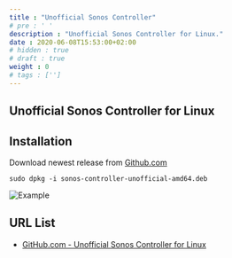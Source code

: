 ```yaml
---
title : "Unofficial Sonos Controller"
# pre : ' '
description : "Unofficial Sonos Controller for Linux."
date : 2020-06-08T15:53:00+02:00
# hidden : true
# draft : true
weight : 0
# tags : ['']
---
```


## Unofficial Sonos Controller for Linux

## Installation

Download newest release from [Github.com](https://github.com/pascalopitz/unoffical-sonos-controller-for-linux/releases)

```plain
sudo dpkg -i sonos-controller-unofficial-amd64.deb
```

![Example](images/example.png)

## URL List

- [GitHub.com - Unofficial Sonos Controller for Linux](https://github.com/pascalopitz/unoffical-sonos-controller-for-linux)
